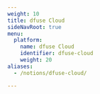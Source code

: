 ```yaml
---
weight: 10
title: dfuse Cloud
sideNavRoot: true
menu:
  platform:
    name: dfuse Cloud
    identifier: dfuse-cloud
    weight: 20
aliases:
  - /notions/dfuse-cloud/

---
```

